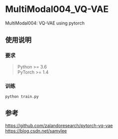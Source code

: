 # MultiModal004_VQ-VAE
MultiModal004: VQ-VAE using pytorch

## 使用说明
### 要求
> Python >= 3.6 \
> PyTorch >= 1.4 
### 训练
```shell script
python train.py  
```
## 参考  
https://github.com/zalandoresearch/pytorch-vq-vae  
https://blog.csdn.net/samylee  
